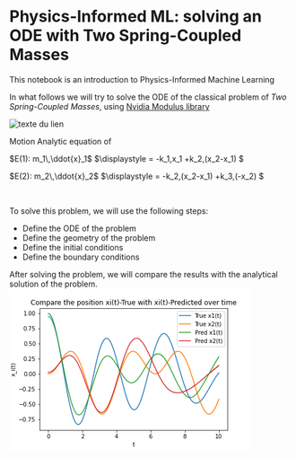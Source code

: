 # Physics-Informed ML: solving an ODE with Two Spring-Coupled Masses

This notebook is an introduction to Physics-Informed Machine Learning

In what follows we will try to solve the ODE of the classical problem of *Two Spring-Coupled Masses*, using [Nvidia Modulus library](https://docs.nvidia.com/deeplearning/modulus/getting-started/index.html)

![texte du lien](https://miro.medium.com/v2/resize:fit:1400/1*tkCUQCaE-kG9rTKavRs6bQ.png "Two Spring-Coupled Masses")


Motion Analytic equation of

$E(1):  m_1\,\ddot{x}_1$	$\displaystyle = -k_1\,x_1 +k_2\,(x_2-x_1)	$

$E(2):  m_2\,\ddot{x}_2$	$\displaystyle = -k_2\,(x_2-x_1) +k_3\,(-x_2) $

<br/>

To solve this problem, we will use the following steps:
- Define the ODE of the problem
- Define the geometry of the problem
- Define the initial conditions
- Define the boundary conditions





After solving the problem, we will compare the results with the analytical solution of the problem.
![texte du lien](./outputs/res_plot.png )

